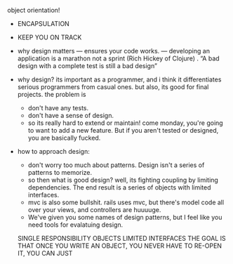 object orientation!

- ENCAPSULATION
- KEEP YOU ON TRACK




- why design matters
  — ensures your code works.
  — developing an application is a marathon not a sprint (Rich Hickey of Clojure)
  . “A bad design with a complete test is still a bad design”

- why design? its important as a programmer, and i think it differentiates serious programmers from casual ones. but also, its good for final projects. the problem is
  - don't have any tests.
  - don't have a sense of design.
  - so its really hard to extend or maintain! come monday, you're going to want to add a new feature. But if you aren't tested or designed, you are basically fucked.

- how to approach design:
  - don't worry too much about patterns. Design isn't a series of patterns to memorize.
  - so then what is good design? well, its fighting coupling by limiting dependencies. The end result is a series of objects with limited interfaces.
  - mvc is also some bullshit. rails uses mvc, but there's model code all over your views, and controllers are huuuuge.
  - We've given you some names of design patterns, but I feel like you need tools for evalatuing design.

  SINGLE RESPONSIBILITY OBJECTS
  LIMITED INTERFACES
  THE GOAL IS THAT ONCE YOU WRITE AN OBJECT, YOU NEVER HAVE TO RE-OPEN IT, YOU CAN JUST